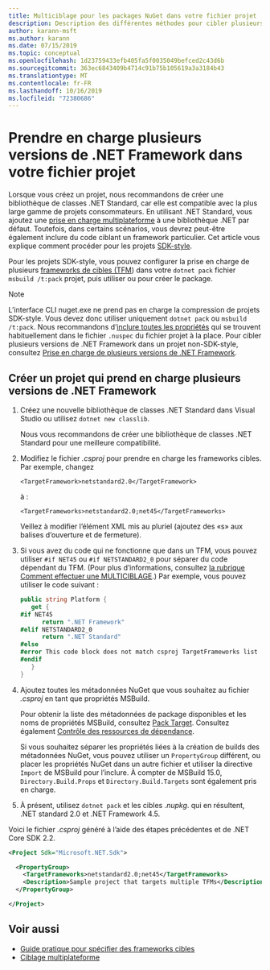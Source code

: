 ```yaml
---
title: Multiciblage pour les packages NuGet dans votre fichier projet
description: Description des différentes méthodes pour cibler plusieurs versions de .NET Framework à partir d’un seul package NuGet.
author: karann-msft
ms.author: karann
ms.date: 07/15/2019
ms.topic: conceptual
ms.openlocfilehash: 1d23759433efb405fa5f0035049befced2c43d6b
ms.sourcegitcommit: 363ec6843409b4714c91b75b105619a3a3184b43
ms.translationtype: MT
ms.contentlocale: fr-FR
ms.lasthandoff: 10/16/2019
ms.locfileid: "72380686"
---
```

# <a name="support-multiple-net-framework-versions-in-your-project-file"></a>Prendre en charge plusieurs versions de .NET Framework dans votre fichier projet

Lorsque vous créez un projet, nous recommandons de créer une bibliothèque de classes .NET Standard, car elle est compatible avec la plus large gamme de projets consommateurs. En utilisant .NET Standard, vous ajoutez une [prise en charge multiplateforme](/dotnet/standard/library-guidance/cross-platform-targeting) à une bibliothèque .NET par défaut. Toutefois, dans certains scénarios, vous devrez peut-être également inclure du code ciblant un framework particulier. Cet article vous explique comment procéder pour les projets [SDK-style](../resources/check-project-format.md).

Pour les projets SDK-style, vous pouvez configurer la prise en charge de plusieurs [frameworks de cibles (TFM](/dotnet/standard/frameworks)) dans votre `dotnet pack` fichier `msbuild /t:pack` projet, puis utiliser ou pour créer le package.

> [!NOTE]
> L’interface CLI nuget.exe ne prend pas en charge la compression de projets SDK-style. Vous devez donc utiliser uniquement `dotnet pack` ou `msbuild /t:pack`. Nous recommandons d’[inclure toutes les propriétés](../reference/msbuild-targets.md#pack-target) qui se trouvent habituellement dans le fichier `.nuspec` du fichier projet à la place. Pour cibler plusieurs versions de .NET Framework dans un projet non-SDK-style, consultez [Prise en charge de plusieurs versions de .NET Framework](supporting-multiple-target-frameworks.md).

## <a name="create-a-project-that-supports-multiple-net-framework-versions"></a>Créer un projet qui prend en charge plusieurs versions de .NET Framework

1. Créez une nouvelle bibliothèque de classes .NET Standard dans Visual Studio ou utilisez `dotnet new classlib`.

   Nous vous recommandons de créer une bibliothèque de classes .NET Standard pour une meilleure compatibilité.

2. Modifiez le fichier *.csproj* pour prendre en charge les frameworks cibles. Par exemple, changez
   
   `<TargetFramework>netstandard2.0</TargetFramework>`
   
   à :
   
   `<TargetFrameworks>netstandard2.0;net45</TargetFrameworks>`

   Veillez à modifier l’élément XML mis au pluriel (ajoutez des «s» aux balises d’ouverture et de fermeture).

3. Si vous avez du code qui ne fonctionne que dans un TFM, vous pouvez utiliser `#if NET45` ou `#if NETSTANDARD2_0` pour séparer du code dépendant du TFM. (Pour plus d’informations, consultez [la rubrique Comment effectuer une MULTICIBLAGE](/dotnet/core/tutorials/libraries#how-to-multitarget).) Par exemple, vous pouvez utiliser le code suivant :

   ```csharp
   public string Platform {
      get {
   #if NET45
         return ".NET Framework"
   #elif NETSTANDARD2_0
         return ".NET Standard"
   #else
   #error This code block does not match csproj TargetFrameworks list
   #endif
      }
   }
   ```

4. Ajoutez toutes les métadonnées NuGet que vous souhaitez au fichier *.csproj* en tant que propriétés MSBuild.

   Pour obtenir la liste des métadonnées de package disponibles et les noms de propriétés MSBuild, consultez [Pack Target](../reference/msbuild-targets.md#pack-target). Consultez également [Contrôle des ressources de dépendance](../consume-packages/package-references-in-project-files.md#controlling-dependency-assets).

   Si vous souhaitez séparer les propriétés liées à la création de builds des métadonnées NuGet, vous pouvez utiliser un `PropertyGroup` différent, ou placer les propriétés NuGet dans un autre fichier et utiliser la directive `Import` de MSBuild pour l’inclure. À compter de MSBuild 15.0, `Directory.Build.Props` et `Directory.Build.Targets` sont également pris en charge.

5. À présent, utilisez `dotnet pack` et les cibles *.nupkg*. qui en résultent, .NET standard 2.0 et .NET Framework 4.5.

Voici le fichier *.csproj* généré à l’aide des étapes précédentes et de .NET Core SDK 2.2.

```xml
<Project Sdk="Microsoft.NET.Sdk">

  <PropertyGroup>
    <TargetFrameworks>netstandard2.0;net45</TargetFrameworks>
    <Description>Sample project that targets multiple TFMs</Description>
  </PropertyGroup>

</Project>
```

## <a name="see-also"></a>Voir aussi

* [Guide pratique pour spécifier des frameworks cibles](/dotnet/standard/frameworks#how-to-specify-target-frameworks)
* [Ciblage multiplateforme](/dotnet/standard/library-guidance/cross-platform-targeting)
